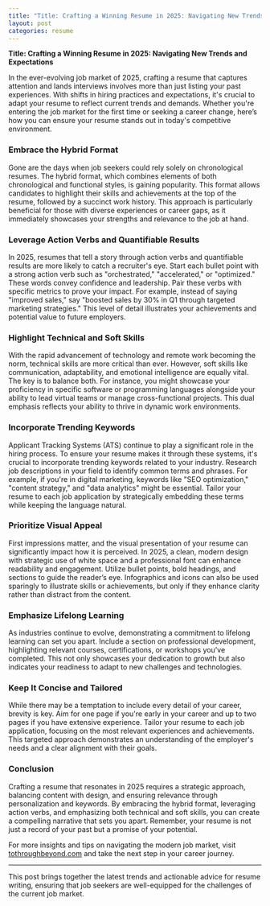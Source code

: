 ```yaml
---
title: "Title: Crafting a Winning Resume in 2025: Navigating New Trends and Expectations"
layout: post
categories: resume
---
```


**Title: Crafting a Winning Resume in 2025: Navigating New Trends and Expectations**

In the ever-evolving job market of 2025, crafting a resume that captures attention and lands interviews involves more than just listing your past experiences. With shifts in hiring practices and expectations, it's crucial to adapt your resume to reflect current trends and demands. Whether you're entering the job market for the first time or seeking a career change, here’s how you can ensure your resume stands out in today's competitive environment.

### Embrace the Hybrid Format

Gone are the days when job seekers could rely solely on chronological resumes. The hybrid format, which combines elements of both chronological and functional styles, is gaining popularity. This format allows candidates to highlight their skills and achievements at the top of the resume, followed by a succinct work history. This approach is particularly beneficial for those with diverse experiences or career gaps, as it immediately showcases your strengths and relevance to the job at hand.

### Leverage Action Verbs and Quantifiable Results

In 2025, resumes that tell a story through action verbs and quantifiable results are more likely to catch a recruiter's eye. Start each bullet point with a strong action verb such as "orchestrated," "accelerated," or "optimized." These words convey confidence and leadership. Pair these verbs with specific metrics to prove your impact. For example, instead of saying "improved sales," say "boosted sales by 30% in Q1 through targeted marketing strategies." This level of detail illustrates your achievements and potential value to future employers.

### Highlight Technical and Soft Skills

With the rapid advancement of technology and remote work becoming the norm, technical skills are more critical than ever. However, soft skills like communication, adaptability, and emotional intelligence are equally vital. The key is to balance both. For instance, you might showcase your proficiency in specific software or programming languages alongside your ability to lead virtual teams or manage cross-functional projects. This dual emphasis reflects your ability to thrive in dynamic work environments.

### Incorporate Trending Keywords

Applicant Tracking Systems (ATS) continue to play a significant role in the hiring process. To ensure your resume makes it through these systems, it's crucial to incorporate trending keywords related to your industry. Research job descriptions in your field to identify common terms and phrases. For example, if you're in digital marketing, keywords like "SEO optimization," "content strategy," and "data analytics" might be essential. Tailor your resume to each job application by strategically embedding these terms while keeping the language natural.

### Prioritize Visual Appeal

First impressions matter, and the visual presentation of your resume can significantly impact how it is perceived. In 2025, a clean, modern design with strategic use of white space and a professional font can enhance readability and engagement. Utilize bullet points, bold headings, and sections to guide the reader’s eye. Infographics and icons can also be used sparingly to illustrate skills or achievements, but only if they enhance clarity rather than distract from the content.

### Emphasize Lifelong Learning

As industries continue to evolve, demonstrating a commitment to lifelong learning can set you apart. Include a section on professional development, highlighting relevant courses, certifications, or workshops you’ve completed. This not only showcases your dedication to growth but also indicates your readiness to adapt to new challenges and technologies.

### Keep It Concise and Tailored

While there may be a temptation to include every detail of your career, brevity is key. Aim for one page if you're early in your career and up to two pages if you have extensive experience. Tailor your resume to each job application, focusing on the most relevant experiences and achievements. This targeted approach demonstrates an understanding of the employer's needs and a clear alignment with their goals.

### Conclusion

Crafting a resume that resonates in 2025 requires a strategic approach, balancing content with design, and ensuring relevance through personalization and keywords. By embracing the hybrid format, leveraging action verbs, and emphasizing both technical and soft skills, you can create a compelling narrative that sets you apart. Remember, your resume is not just a record of your past but a promise of your potential. 

For more insights and tips on navigating the modern job market, visit [tothroughbeyond.com](http://tothroughbeyond.com) and take the next step in your career journey.

---
This post brings together the latest trends and actionable advice for resume writing, ensuring that job seekers are well-equipped for the challenges of the current job market.
